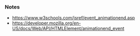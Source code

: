 ### Notes

- https://www.w3schools.com/jsref/event_animationend.asp
- https://developer.mozilla.org/en-US/docs/Web/API/HTMLElement/animationend_event
